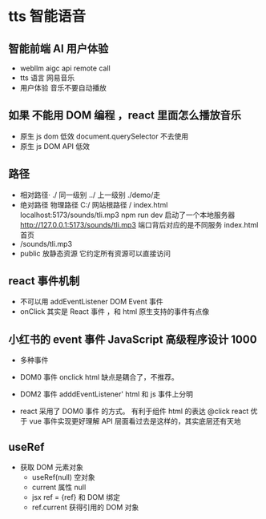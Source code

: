 # tts 智能语音

## 智能前端 AI 用户体验

- webllm
  aigc api remote call
- tts 语言
  网易音乐
- 用户体验
  音乐不要自动播放

## 如果 不能用 DOM 编程 ，react 里面怎么播放音乐

- 原生 js dom 低效 document.querySelector 不去使用
- 原生 js DOM API 低效

## 路径

- 相对路径·
  ./ 同一级别
  ../ 上一级别
  ./demo/走
- 绝对路径
  物理路径 C:/
  网站根路径 / index.html
  localhost:5173/sounds/tli.mp3
  npm run dev
  启动了一个本地服务器
  http://127.0.0.1:5173/sounds/tli.mp3
  端口背后对应的是不同服务
  index.html 首页
- /sounds/tli.mp3
- public 放静态资源 它约定所有资源可以直接访问

## react 事件机制

- 不可以用 addEventListener DOM Event 事件
- onClick 其实是 React 事件 ，和 html 原生支持的事件有点像

## 小红书的 event 事件 JavaScript 高级程序设计 1000

- 多种事件
- DOM0 事件
  onclick html 缺点是耦合了，不推荐。
- DOM2 事件
  adddEventListener' html 和 js 事件上分明

- react
  采用了 DOM0 事件 的方式。
  有利于组件 html 的表达
  @click react 优于 vue 事件实现更好理解
  API 层面看过去是这样的，其实底层还有天地

## useRef

- 获取 DOM 元素对象
  - useRef(null) 空对象
  - current 属性 null
  - jsx ref = {ref} 和 DOM 绑定
  - ref.current 获得引用的 DOM 对象
